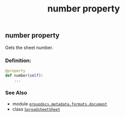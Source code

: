 ﻿---
title: number property
second_title: GroupDocs.Metadata for Python via .NET API References
description: 
type: docs
url: /python-net/groupdocs.metadata.formats.document/spreadsheetsheet/number/
is_root: false
weight: 140
---

## number property


Gets the sheet number.
### Definition:
```python
@property
def number(self):
    ...
```

### See Also
* module [`groupdocs.metadata.formats.document`](../../)
* class [`SpreadsheetSheet`](/metadata/python-net/groupdocs.metadata.formats.document/spreadsheetsheet)
